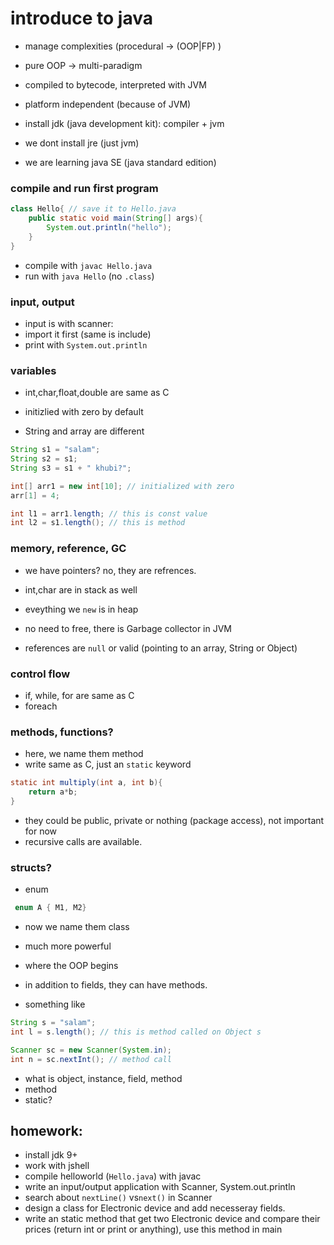 # introduce to java 

+ manage complexities (procedural -> (OOP|FP) )
+ pure OOP -> multi-paradigm
+ compiled to bytecode, interpreted with JVM 
+ platform independent (because of JVM)

+ install jdk (java development kit): compiler + jvm
+ we dont install jre (just jvm)
+ we are learning java SE (java standard edition)


### compile and run first program 

```java
class Hello{ // save it to Hello.java
    public static void main(String[] args){
        System.out.println("hello");
    }
}
```

+ compile with `javac Hello.java`
+ run with `java Hello` (no `.class`)


### input, output

+ input is with scanner:
+ import it first (same is include)
+ print with `System.out.println`



### variables
+ int,char,float,double are same as C
+ initizlied with zero by default

+ String and array are different

```java
String s1 = "salam";
String s2 = s1;
String s3 = s1 + " khubi?";

int[] arr1 = new int[10]; // initialized with zero
arr[1] = 4;

int l1 = arr1.length; // this is const value
int l2 = s1.length(); // this is method 
```

### memory, reference, GC
+ we have pointers? no, they are refrences.


+ int,char are in stack as well
+ eveything we `new` is in heap 
+ no need to free, there is Garbage collector in JVM
+ references are `null` or valid (pointing to an array, String or Object)


### control flow 
+ if, while, for are same as C
+ foreach


### methods, functions?
+ here, we name them method
+ write same as C, just an `static` keyword

```java
static int multiply(int a, int b){
    return a*b;
}
```
+ they could be public, private or nothing (package access), not important for now
+ recursive calls are available.


### structs?
+ enum 

``` java
 enum A { M1, M2}
```

+ now we name them class
+ much more powerful
+ where the OOP begins 

+ in addition to fields, they can have methods.
+ something like

``` java
String s = "salam";
int l = s.length(); // this is method called on Object s

Scanner sc = new Scanner(System.in);
int n = sc.nextInt(); // method call

```


+ what is object, instance, field, method
+ method
+ static?



## homework:
+ install jdk 9+
+ work with jshell
+ compile helloworld (`Hello.java`) with javac
+ write an input/output application with Scanner, System.out.println
+ search about `nextLine()` vs`next()` in Scanner
+ design a class for Electronic device and add necesseray fields.
+ write an static method that get two Electronic device and compare their prices (return int or print or anything), use this method in main


